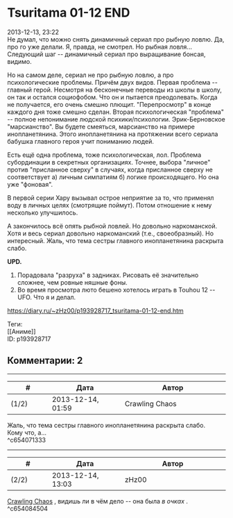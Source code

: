 Tsuritama 01-12 END
===================

  
2013-12-13, 23:22  
 Не думал, что можно снять динамичный сериал про рыбную ловлю. Да, про го уже делали. Я, правда, не смотрел. Но рыбная ловля... Следующий шаг -- динамичный сериал про выращивание бонсая, видимо.   
   
 Но на самом деле, сериал не про рыбную ловлю, а про психологические проблемы. Причём двух видов. Первая проблема -- главный герой. Несмотря на бесконечные переводы из школы в школу, он так и остался социофобом. Что он и пытается преодолевать. Когда не получается, его очень смешно плющит. "Перепросмотр" в конце каждого дня тоже смешно сделан. Вторая психологическая "проблема" -- полное непонимание людской психики/психологии. Эрик-Берновское "марсианство". Вы будете смеяться, марсианство на примере инопланетянина. Этого инопланетянина на протяжении всего сериала бабушка главного героя учит пониманию людей.   
   
 Есть ещё одна проблема, тоже психологическая, лол. Проблема субординации в секретных организациях. Точнее, выбора "личное" против "присланное сверху" в случаях, когда присланное сверху не соответствует а) личным симпатиям б) логике происходящего. Но она уже "фоновая".   
   
 В первой серии Хару вызывал острое неприятие за то, что применял воду в личных целях (смотрящие поймут). Потом отношение к нему несколько улучшилось.   
   
 А закончилось всё опять рыбной ловлей. Но довольно наркоманской. Хотя и весь сериал довольно наркоманский (т.е., своеобразный). Но интересный. Жаль, что тема сестры главного инопланетянина раскрыта слабо.   
   
  **UPD.**    
 1. Порадовала "разруха" в задниках. Рисовать её значительно сложнее, чем ровные няшные фоны.   
 2. Во время просмотра люто бешено хотелось играть в Touhou 12 -- UFO. Что я и делал.   
  
<https://diary.ru/~zHz00/p193928717_tsuritama-01-12-end.htm>  
  
Теги:  
[[Аниме]]  
ID: p193928717  


Комментарии: 2
--------------

  


---



|         #         |              Дата              |                     Автор                     |           ID           |
| --- | --- | --- | --- |
| (1/2) | 2013-12-14, 01:59 | Crawling Chaos | c654071333 |

  
  Жаль, что тема сестры главного инопланетянина раскрыта слабо.    
 Кому что, а...   
 ^c654071333

---



|         #         |              Дата              |                     Автор                     |           ID           |
| --- | --- | --- | --- |
| (2/2) | 2013-12-14, 13:03 | zHz00 | c654084504 |

  
  [Crawling Chaos](http://degozaru.diary.ru "de gozaru")  , видишь ли в чём дело -- она была  *в очках*  .   
 ^c654084504